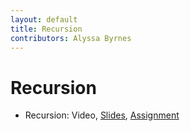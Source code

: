 ```yaml
---
layout: default
title: Recursion
contributors: Alyssa Byrnes
---
```


# Recursion

* Recursion: Video, [Slides](/comp283/lessons/Recursion.html), [Assignment](https://www.gradescope.com/)
